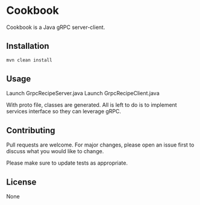# Cookbook

Cookbook is a Java gRPC server-client.

## Installation

```bash
mvn clean install
```

## Usage

Launch GrpcRecipeServer.java
Launch GrpcRecipeClient.java

With proto file, classes are generated. All is left to do is to implement services interface so they can leverage gRPC.

## Contributing
Pull requests are welcome. For major changes, please open an issue first to discuss what you would like to change.

Please make sure to update tests as appropriate.

## License
None